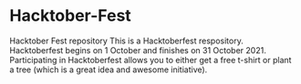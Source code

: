 # Hacktober-Fest
Hacktober Fest repository 
This is a Hacktoberfest respository. Hacktoberfest begins on 1 October and finishes on 31 October 2021.
Participating in Hacktoberfest allows you to either get a free t-shirt or plant a tree (which is a great idea and awesome initiative).
